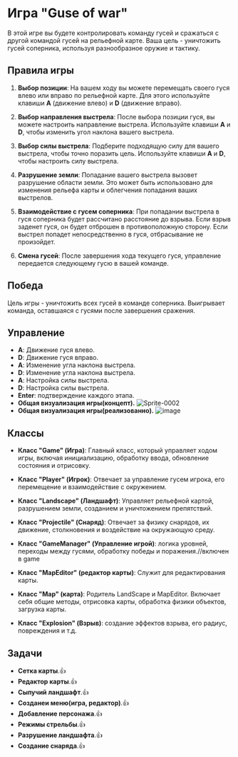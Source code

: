 # Игра "Guse of war"

 В этой игре вы будете контролировать команду гусей и сражаться с другой командой гусей на рельефной карте. Ваша цель - уничтожить гусей соперника, используя разнообразное оружие и тактику.

## Правила игры

1. **Выбор позиции**: На вашем ходу вы можете перемещать своего гуся влево или вправо по рельефной карте. Для этого используйте клавиши **A** (движение влево) и **D** (движение вправо).

2. **Выбор направления выстрела**: После выбора позиции гуся, вы можете настроить направление выстрела. Используйте клавиши **A** и **D**, чтобы изменить угол наклона вашего выстрела.

3. **Выбор силы выстрела**: Подберите подходящую силу для вашего выстрела, чтобы точно поразить цель. Используйте клавиши **A** и **D**, чтобы настроить силу выстрела.

4. **Разрушение земли**: Попадание вашего выстрела вызовет разрушение области земли. Это может быть использовано для изменения рельефа карты и облегчения попадания ваших выстрелов.

5. **Взаимодействие с гусем соперника**: При попадании выстрела в гуся соперника будет рассчитано расстояние до взрыва. Если взрыв заденет гуся, он будет отброшен в противоположную сторону. Если выстрел попадет непосредственно в гуся, отбрасывание не произойдет.

6. **Смена гусей**: После завершения хода текущего гуся, управление передается следующему гусю в вашей команде.

## Победа

Цель игры - уничтожить всех гусей в команде соперника. Выигрывает команда, оставшаяся с гусями после завершения сражения.

## Управление

- **A**: Движение гуся влево.
- **D**: Движение гуся вправо.
- **A**: Изменение угла наклона выстрела.
- **D**: Изменение угла наклона выстрела.
- **A**: Настройка силы выстрела.
- **D**: Настройка силы выстрела.
- **Enter**: подтверждение каждого этапа.
- **Общая визуализация игры(концепт).**
![Sprite-0002](https://github.com/Nikita-Etinger/GuseGame-worm-/assets/113473133/b64c4993-f4e2-47c6-b1a6-2681e3aa83fe)
- **Общая визуализация игры(реализованно).**
![image](https://github.com/Nikita-Etinger/GuseOfWarAlph/assets/113473133/ed5c2bf6-ec33-4116-85ae-cee4e30b5495)

## Классы
- **Класс "Game" (Игра)**: Главный класс, который управляет ходом игры, включая инициализацию, обработку ввода, обновление состояния и отрисовку.
- **Класс "Player" (Игрок)**: Отвечает за управление гусем игрока, его перемещение и взаимодействие с окружением.
- **Класс "Landscape" (Ландшафт)**: Управляет рельефной картой, разрушением земли, созданием и уничтожением препятствий.
- **Класс "Projectile" (Снаряд)**: Отвечает за физику снарядов, их движение, столкновения и воздействие на окружающую среду.
- **Класс "GameManager" (Управление игрой)**: логика уровней, переходы между гусями, обработку победы и поражения.//включен в game
- **Класс "MapEditor" (редактор карты)**: Служит для редактирования карты.
- **Класс "Map" (карта)**: Родитель LandScape и MapEditor. Включает себя общие методы, отрисовка карты, обработка физики объектов, загрузка карты.

- **Класс "Explosion" (Взрыв)**: создание эффектов взрыва, его радиус, повреждения и т.д.
  
## Задачи 
- **Сетка карты**.👍
- **Редактор карты**.👍
- **Сыпучий ландшафт**.👍
- **Созданеи меню(игра, редактор)**.👍
- **Добавление персонажа**.👍
- **Режимы стрельбы**.👍
- **Разрушение ландшафта**.👍
- **Создание снаряда**.👍
